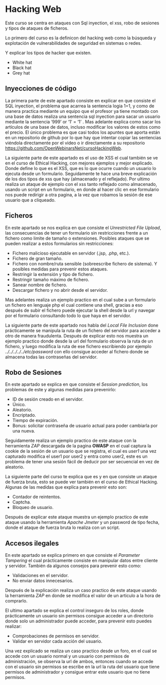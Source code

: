 # Hacking Web

Este curso se centra en ataques con Sql inyection, el xss, robo de sesiones y tipos de ataques de ficheros.

Lo primero del curso es la definicon del hacking web como la búsqueda y explotación de
vulnerabilidades de seguridad en sistemas o redes.

Y explicar los tipos de hacker que existen.
- White hat
- Black hat
- Grey hat

## Inyecciones de código

La primera parte de este apartado consiste en explicar en que consiste el SQL inyection, el problema que acarrea la sentencia logia 1=1, y como de manera practica mediante un equipo que el profesor ya tiene montado con una base de datos realiza una sentencia sql inyection para sacar un usuario mediante la sentencia ‘999’ or ‘1’ = ‘1’ .
Mas adelante explica como sacar los artículos de una base de datos, incluso modificar los valores de estos como el precio. El único problema es que casi todos los apuntes que aporta están en un repositorio de github por lo que hay que intentar copiar las sentencias viéndola directamente por el video o ir directamente a su repositorio https://github.com/OpenWebinarsNet/cursoHackingWeb.

La siguiente parte de este apartado es el uso de XSS el cual también se ve en el curso de Ethical Hacking, con mejores ejemplos y mejor explicado.
Donde define lo que es el XSS, que es lo que ocurre cuando un usuario lo ejecuta desde un formulario.
Seguidamente te hace una breve explicación de los dos tipos de xss que hay (almacenado y el reflejado). 
Por ultimo realiza un ataque de ejemplo con el xss tanto reflejado como almacenado, usando un script en un formulario, en donde al hacer clic en ese formulario nos puede redirigir a otra pagina, a la vez que robamos la sesión de ese usuario que a cliqueado.

## Ficheros

En este apartado se nos explica en que consiste el _Unrestricted File Upload_, las consecuencias de tener un formulario sin restricciones frente a un fichero como limite de tamaño o extensiones.
Posibles ataques que se pueden realizar a estos formularios sin restricciones:
- Fichero malicioso ejecutable en servidor (.jsp, .php, etc.).
- Fichero de gran tamaño.
- Fichero con nombre/ruta sensible (sobreescribe fichero de
sistema).
Y posibles medidas para prevenir estos ataques.
- Restringir la extensión y tipo de fichero.
- Restringir tamaño máximo de fichero.
- Sanear nombre de fichero.
- Descargar fichero y no abrir desde el servidor.

Mas adelantes realiza un ejemplo practico en el cual sube a un formulario un fichero en lenguaje php el cual contiene una shell, gracias a eso después de subir el fichero puede ejecutar la shell desde la url y navegar por el formulario consultando todo lo que haya en el servidor.

La siguiente parte de este apartado nos habla del _Local File Inclusion_ done prácticamente se manipula la ruta de un fichero del servidor para acceder a otro de manera fraudulenta.
Después de explicar esto nos muestra un ejemplo practico donde desde la url del formulario observa la ruta de un  fichero, y luego modifica la ruta de ese fichero escribiendo por ejemplo _../../../../../etc/password_ con ello consigue acceder al fichero donde se almacena todas las contraseñas del servidor.

## Robo de Sesiones

En este apartado se explica en que consiste el _Session prediction_, los problemas de este y algunas medidas para prevenirlo:
- ID de sesión creado en el servidor.
- Único.
- Aleatorio.
- Encriptado.
- Tiempo de expiración.
- Bonus: solicitar contraseña de usuario actual para poder cambiarla por una nueva.

Seguidamente realiza un ejemplo practico de este ataque con la herramienta _ZAP_ descargada de la pagina __OWASP__ en el cual captura la cookie de la sesión de un usuario que se registra, el cual es _user1_ una vez capturado modifica el user1 por user2  y entra como user2, este es un problema de tener una sesión  fácil de deducir por ser secuencial en vez de aleatorio.

La siguiente parte del curso te explica que es y en que consiste un ataque de fuerza bruta, esto se puede ver también en el curso de Ethical Hacking. 
Algunas de las medidas que explica para prevenir esto son:
- Contador de reintentos.
- Captcha.
- Bloqueo de usuario.

Después de explicar este ataque muestra un ejemplo practico de este ataque usando la herramienta _Apache Jmeter_ y un password de tipo fecha, donde el ataque de fuerza bruta lo realiza con un script.
## Accesos ilegales
 
En este apartado se explica primero en que consiste el _Parameter Tampering_ el cual prácticamente consiste en manipular datos entre cliente y servidor.
También da algunos consejos para prevenir esto como:
- Validaciones en el servidor.
- No enviar datos innecesarios.

Después de la explicación realiza un caso practico de este ataque usando la herramienta _ZAP_ en donde se modifica el valor de un articulo a la hora de comprarlo.

El ultimo apartado se explica el control inseguro de los roles, donde prácticamente un usuario sin permisos consigue acceder a un directorio donde solo un administrador puede acceder, para prevenir esto puedes realizar:
- Comprobaciones de permisos en servidor.
- Validar en servidor cada acción del usuario.

Una vez explicado se realiza un caso practico desde un foro, en el cual se accede con un usuario normal y un usuario con permisos de administración, se observa la url de ambos, entonces cuando se accede con el usuario sin permisos se escribe en la url la ruta del usuario que tiene permisos de administrador y consigue entrar este usuario que no tiene permisos.

